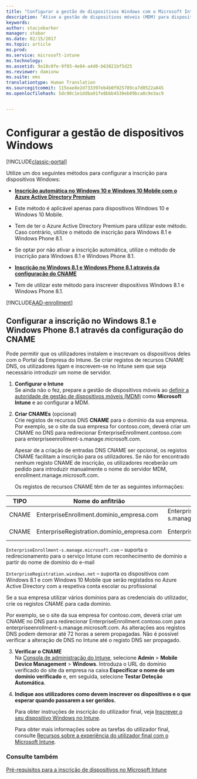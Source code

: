 ```yaml
---
title: "Configurar a gestão de dispositivos Windows com o Microsoft Intune | Documentos da Microsoft"
description: "Ative a gestão de dispositivos móveis (MDM) para dispositivos Windows com o Microsoft Intune."
keywords: 
author: staciebarker
manager: stabar
ms.date: 02/15/2017
ms.topic: article
ms.prod: 
ms.service: microsoft-intune
ms.technology: 
ms.assetid: 9a18c0fe-9f03-4e84-a4d0-b63821bf5d25
ms.reviewer: damionw
ms.suite: ems
translationtype: Human Translation
ms.sourcegitcommit: 115eae8e2d733397eb4b0f025789ca7d0522a845
ms.openlocfilehash: 5dc90c1e1ddba91fe8bbb4530eb09bca0c9e3ac9


---
```


# <a name="set-up-windows-device-management"></a>Configurar a gestão de dispositivos Windows

[!INCLUDE[classic-portal](../includes/classic-portal.md)]

Utilize um dos seguintes métodos para configurar a inscrição para dispositivos Windows:

- [**Inscrição automática no Windows 10 e Windows 10 Mobile com o Azure Active Directory Premium**](#set-up-windows-10-and-windows-10-mobile-automatic-enrollment-with-azure-active-directory-premium) 
 -  Este método é aplicável apenas para dispositivos Windows 10 e Windows 10 Mobile.
 -  Tem de ter o Azure Active Directory Premium para utilizar este método. Caso contrário, utilize o método de inscrição para Windows 8.1 e Windows Phone 8.1.
 -  Se optar por não ativar a inscrição automática, utilize o método de inscrição para Windows 8.1 e Windows Phone 8.1.


- [**Inscrição no Windows 8.1 e Windows Phone 8.1 através da configuração do CNAME**](#set-up-windows-81-and-windows-phone-81-enrollment-by-configuring-cname) 
 - Tem de utilizar este método para inscrever dispositivos Windows 8.1 e Windows Phone 8.1.

[!INCLUDE[AAD-enrollment](../includes/win10-automatic-enrollment-aad.md)]

## <a name="set-up-windows-81-and-windows-phone-81-enrollment-by-configuring-cname"></a>Configurar a inscrição no Windows 8.1 e Windows Phone 8.1 através da configuração do CNAME
Pode permitir que os utilizadores instalem e inscrevam os dispositivos deles com o Portal da Empresa do Intune. Se criar registos de recursos CNAME DNS, os utilizadores ligam e inscrevem-se no Intune sem que seja necessário introduzir um nome de servidor.

1. **Configurar o Intune**<br>
Se ainda não o fez, prepare a gestão de dispositivos móveis ao [definir a autoridade de gestão de dispositivos móveis (MDM)](prerequisites-for-enrollment.md#step-2-set-mdm-authority) como **Microsoft Intune** e ao configurar a MDM.

2. **Criar CNAMEs** (opcional)<br>
Crie registos de recursos DNS **CNAME** para o domínio da sua empresa. Por exemplo, se o site da sua empresa for contoso.com, deverá criar um CNAME no DNS para redirecionar EnterpriseEnrollment.contoso.com para enterpriseenrollment-s.manage.microsoft.com.

    Apesar de a criação de entradas DNS CNAME ser opcional, os registos CNAME facilitam a inscrição para os utilizadores. Se não for encontrado nenhum registo CNAME de inscrição, os utilizadores receberão um pedido para introduzir manualmente o nome do servidor MDM, enrollment.manage.microsoft.com.    

    Os registos de recursos CNAME têm de ter as seguintes informações:

  |TIPO|Nome do anfitrião|Aponta para|TTL|
  |--------|-------------|-------------|-------|
  |CNAME|EnterpriseEnrollment.dominio_empresa.com|EnterpriseEnrollment-s.manage.microsoft.com |1 Hora|
  |CNAME|EnterpriseRegistration.dominio_empresa.com|EnterpriseRegistration.windows.net|1 Hora|

  `EnterpriseEnrollment-s.manage.microsoft.com` – suporta o redirecionamento para o serviço Intune com reconhecimento de domínio a partir do nome de domínio do e-mail

  `EnterpriseRegistration.windows.net` – suporta os dispositivos com Windows 8.1 e com Windows 10 Mobile que serão registados no Azure Active Directory com a respetiva conta escolar ou profissional

  Se a sua empresa utilizar vários domínios para as credenciais do utilizador, crie os registos CNAME para cada domínio.

  Por exemplo, se o site da sua empresa for contoso.com, deverá criar um CNAME no DNS para redirecionar EnterpriseEnrollment.contoso.com para enterpriseenrollment-s.manage.microsoft.com. As alterações aos registos DNS podem demorar até 72 horas a serem propagadas. Não é possível verificar a alteração de DNS no Intune até o registo DNS ser propagado.

3.  **Verificar o CNAME**<br>Na [Consola de administração do Intune](http://manage.microsoft.com), selecione **Admin** &gt; **Mobile Device Management** &gt; **Windows**. Introduza o URL do domínio verificado do site da empresa na caixa **Especificar o nome de um domínio verificado** e, em seguida, selecione **Testar Deteção Automática**.

4.  **Indique aos utilizadores como devem inscrever os dispositivos e o que esperar quando passarem a ser geridos.**

    Para obter instruções de inscrição do utilizador final, veja [Inscrever o seu dispositivo Windows no Intune](https://docs.microsoft.com/intune/enduser/enroll-your-device-in-intune-windows).

    Para obter mais informações sobre as tarefas do utilizador final, consulte [Recursos sobre a experiência do utilizador final com o Microsoft Intune](https://docs.microsoft.com/intune/deploy-use/what-to-tell-your-end-users-about-using-microsoft-intune).


### <a name="see-also"></a>Consulte também
[Pré-requisitos para a inscrição de dispositivos no Microsoft Intune](prerequisites-for-enrollment.md)



<!--HONumber=Feb17_HO3-->


